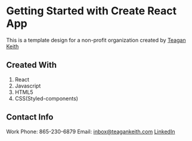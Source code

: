 # Getting Started with Create React App

This is a template design for a non-profit organization created by [Teagan Keith](https://github.com/teagankeith)

## Created With

1. React
2. Javascript
3. HTML5
4. CSS(Styled-components)

## Contact Info

Work Phone: 865-230-6879
Email: inbox@teagankeith.com
[LinkedIn](www.linkedin.com/in/teagankeith)
